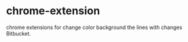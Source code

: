 # chrome-extension
 chrome extensions for change color  background the lines with changes Bitbucket.
